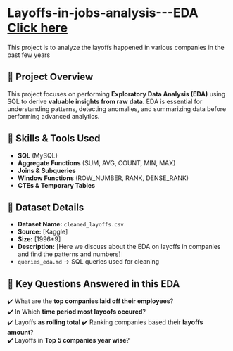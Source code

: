 # Layoffs-in-jobs-analysis---EDA [Click here](https://github.com/muthusundar48/Layoffs-in-jobs-analysis---EDA/blob/main/queries_eda.md)
This project is to analyze the layoffs happened in various companies in the past few years

## 📌 Project Overview  
This project focuses on performing **Exploratory Data Analysis (EDA)** using SQL to derive **valuable insights from raw data**. EDA is essential for understanding patterns, detecting anomalies, and summarizing data before performing advanced analytics.  

## 🚀 Skills & Tools Used  
- **SQL** (MySQL)  
- **Aggregate Functions** (SUM, AVG, COUNT, MIN, MAX)  
- **Joins & Subqueries**  
- **Window Functions** (ROW_NUMBER, RANK, DENSE_RANK)  
- **CTEs & Temporary Tables**  

## 📂 Dataset Details  
- **Dataset Name:** `cleaned_layoffs.csv`
- **Source:** [Kaggle]  
- **Size:** [1996*9]  
- **Description:** [Here we discuss about the EDA on layoffs in companies and find the patterns and numbers]
- `queries_eda.md` → SQL queries used for cleaning

## 🔎 Key Questions Answered in this EDA  
✔️ What are the **top companies laid off their employees**?  
✔️ In Which **time period most layoofs occured**?  
✔️ Layoffs **as rolling total** 
✔️ Ranking companies based their **layoffs amount**?  
✔️ Layoffs in **Top 5 companies year wise**?



